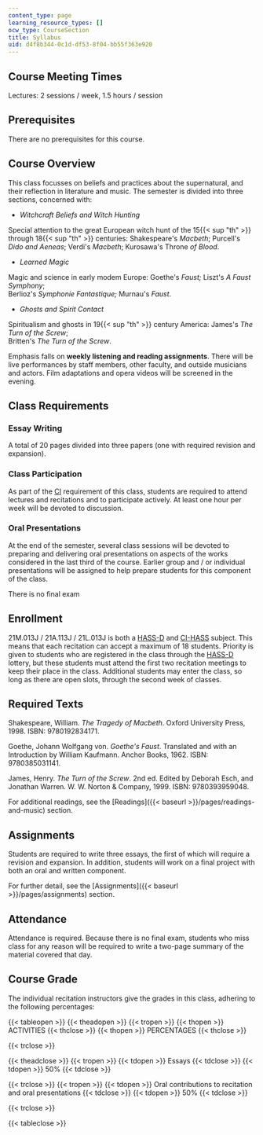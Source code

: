 ```yaml
---
content_type: page
learning_resource_types: []
ocw_type: CourseSection
title: Syllabus
uid: d4f8b344-0c1d-df53-8f04-bb55f363e920
---
```


Course Meeting Times
--------------------

Lectures: 2 sessions / week, 1.5 hours / session

Prerequisites
-------------

There are no prerequisites for this course.

Course Overview
---------------

This class focusses on beliefs and practices about the supernatural, and their reflection in literature and music. The semester is divided into three sections, concerned with:

*   _Witchcraft Beliefs and Witch Hunting_

Special attention to the great European witch hunt of the 15{{< sup "th" >}} through 18{{< sup "th" >}} centuries: Shakespeare's _Macbeth_; Purcell's _Dido and Aeneas_; Verdi's _Macbeth_; Kurosawa's Throne _of Blood_.

*   _Learned Magic_

Magic and science in early modem Europe: Goethe's _Faust;_ Liszt's _A Faust Symphony_;  
Berlioz's _Symphonie Fantastique;_ Murnau's _Faust_.

*   _Ghosts and Spirit Contact_

Spiritualism and ghosts in 19{{< sup "th" >}} century America: James's _The Turn of the Screw_;  
Britten's _The Turn of the Screw_.

Emphasis falls on **weekly listening and reading assignments**. There will be live performances by staff members, other faculty, and outside musicians and actors. Film adaptations and opera videos will be screened in the evening.

Class Requirements
------------------

### Essay Writing

A total of 20 pages divided into three papers (one with required revision and expansion).

### Class Participation

As part of the [CI](http://web.mit.edu/commreq/) requirement of this class, students are required to attend lectures and recitations and to participate actively. At least one hour per week will be devoted to discussion.

### Oral Presentations

At the end of the semester, several class sessions will be devoted to preparing and delivering oral presentations on aspects of the works considered in the last third of the course. Earlier group and / or individual presentations will be assigned to help prepare students for this component of the class.

There is no final exam

Enrollment
----------

21M.013J / 21A.113J / 21L.013J is both a [HASS-D](http://shass.mit.edu/undergraduate/hass) and [CI-HASS](http://web.mit.edu/commreq/) subject. This means that each recitation can accept a maximum of 18 students. Priority is given to students who are registered in the class through the [HASS-D](http://shass.mit.edu/undergraduate/hass) lottery, but these students must attend the first two recitation meetings to keep their place in the class. Additional students may enter the class, so long as there are open slots, through the second week of classes.

Required Texts
--------------

Shakespeare, William. _The Tragedy of Macbeth_. Oxford University Press, 1998. ISBN: 9780192834171.

Goethe, Johann Wolfgang von. _Goethe's Faust_. Translated and with an Introduction by William Kaufmann. Anchor Books, 1962. ISBN: 9780385031141.

James, Henry. _The Turn of the Screw_. 2nd ed. Edited by Deborah Esch, and Jonathan Warren. W. W. Norton & Company, 1999. ISBN: 9780393959048.

For additional readings, see the [Readings]({{< baseurl >}}/pages/readings-and-music) section.

Assignments
-----------

Students are required to write three essays, the first of which will require a revision and expansion. In addition, students will work on a final project with both an oral and written component.

For further detail, see the [Assignments]({{< baseurl >}}/pages/assignments) section.

Attendance
----------

Attendance is required. Because there is no final exam, students who miss class for any reason will be required to write a two-page summary of the material covered that day.

Course Grade
------------

The individual recitation instructors give the grades in this class, adhering to the following percentages:

{{< tableopen >}}
{{< theadopen >}}
{{< tropen >}}
{{< thopen >}}
ACTIVITIES
{{< thclose >}}
{{< thopen >}}
PERCENTAGES
{{< thclose >}}

{{< trclose >}}

{{< theadclose >}}
{{< tropen >}}
{{< tdopen >}}
Essays
{{< tdclose >}}
{{< tdopen >}}
50%
{{< tdclose >}}

{{< trclose >}}
{{< tropen >}}
{{< tdopen >}}
Oral contributions to recitation and oral presentations
{{< tdclose >}}
{{< tdopen >}}
50%
{{< tdclose >}}

{{< trclose >}}

{{< tableclose >}}